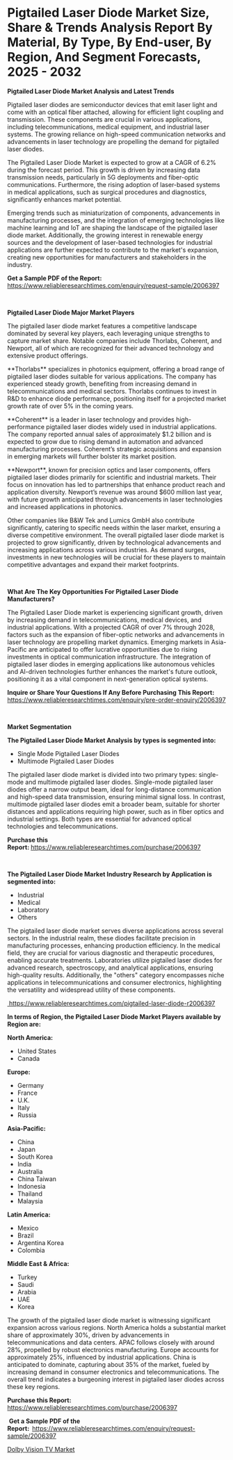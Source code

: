 <p><h1>Pigtailed Laser Diode Market Size, Share & Trends Analysis Report By Material, By Type, By End-user, By Region, And Segment Forecasts, 2025 - 2032</h1></p><p><strong>Pigtailed Laser Diode Market Analysis and Latest Trends</strong></p>
<p><p>Pigtailed laser diodes are semiconductor devices that emit laser light and come with an optical fiber attached, allowing for efficient light coupling and transmission. These components are crucial in various applications, including telecommunications, medical equipment, and industrial laser systems. The growing reliance on high-speed communication networks and advancements in laser technology are propelling the demand for pigtailed laser diodes.</p><p>The Pigtailed Laser Diode Market is expected to grow at a CAGR of 6.2% during the forecast period. This growth is driven by increasing data transmission needs, particularly in 5G deployments and fiber-optic communications. Furthermore, the rising adoption of laser-based systems in medical applications, such as surgical procedures and diagnostics, significantly enhances market potential.</p><p>Emerging trends such as miniaturization of components, advancements in manufacturing processes, and the integration of emerging technologies like machine learning and IoT are shaping the landscape of the pigtailed laser diode market. Additionally, the growing interest in renewable energy sources and the development of laser-based technologies for industrial applications are further expected to contribute to the market's expansion, creating new opportunities for manufacturers and stakeholders in the industry.</p></p>
<p><strong>Get a Sample PDF of the Report:&nbsp;</strong> <a href="https://www.reliableresearchtimes.com/enquiry/request-sample/2006397?utm_campaign=2175&utm_medium=2&utm_source=Github&utm_content=ia&utm_term=11022025&utm_id=pigtailed-laser-diode">https://www.reliableresearchtimes.com/enquiry/request-sample/2006397</a></p>
<p>&nbsp;</p>
<p><strong>Pigtailed Laser Diode Major Market Players</strong></p>
<p><p>The pigtailed laser diode market features a competitive landscape dominated by several key players, each leveraging unique strengths to capture market share. Notable companies include Thorlabs, Coherent, and Newport, all of which are recognized for their advanced technology and extensive product offerings.</p><p>**Thorlabs** specializes in photonics equipment, offering a broad range of pigtailed laser diodes suitable for various applications. The company has experienced steady growth, benefiting from increasing demand in telecommunications and medical sectors. Thorlabs continues to invest in R&D to enhance diode performance, positioning itself for a projected market growth rate of over 5% in the coming years.</p><p>**Coherent** is a leader in laser technology and provides high-performance pigtailed laser diodes widely used in industrial applications. The company reported annual sales of approximately $1.2 billion and is expected to grow due to rising demand in automation and advanced manufacturing processes. Coherent’s strategic acquisitions and expansion in emerging markets will further bolster its market position.</p><p>**Newport**, known for precision optics and laser components, offers pigtailed laser diodes primarily for scientific and industrial markets. Their focus on innovation has led to partnerships that enhance product reach and application diversity. Newport’s revenue was around $600 million last year, with future growth anticipated through advancements in laser technologies and increased applications in photonics.</p><p>Other companies like B&W Tek and Lumics GmbH also contribute significantly, catering to specific needs within the laser market, ensuring a diverse competitive environment. The overall pigtailed laser diode market is projected to grow significantly, driven by technological advancements and increasing applications across various industries. As demand surges, investments in new technologies will be crucial for these players to maintain competitive advantages and expand their market footprints.</p></p>
<p>&nbsp;</p>
<p><strong>What Are The Key Opportunities For Pigtailed Laser Diode Manufacturers?</strong></p>
<p><p>The Pigtailed Laser Diode market is experiencing significant growth, driven by increasing demand in telecommunications, medical devices, and industrial applications. With a projected CAGR of over 7% through 2028, factors such as the expansion of fiber-optic networks and advancements in laser technology are propelling market dynamics. Emerging markets in Asia-Pacific are anticipated to offer lucrative opportunities due to rising investments in optical communication infrastructure. The integration of pigtailed laser diodes in emerging applications like autonomous vehicles and AI-driven technologies further enhances the market's future outlook, positioning it as a vital component in next-generation optical systems.</p></p>
<p><strong>Inquire or Share Your Questions If Any Before Purchasing This Report:</strong> <a href="https://www.reliableresearchtimes.com/enquiry/pre-order-enquiry/2006397?utm_campaign=2175&utm_medium=2&utm_source=Github&utm_content=ia&utm_term=11022025&utm_id=pigtailed-laser-diode">https://www.reliableresearchtimes.com/enquiry/pre-order-enquiry/2006397</a></p>
<p>&nbsp;</p>
<p><strong>Market Segmentation</strong></p>
<p><strong>The Pigtailed Laser Diode Market Analysis by types is segmented into:</strong></p>
<p><ul><li>Single Mode Pigtailed Laser Diodes</li><li>Multimode Pigtailed Laser Diodes</li></ul></p>
<p><p>The pigtailed laser diode market is divided into two primary types: single-mode and multimode pigtailed laser diodes. Single-mode pigtailed laser diodes offer a narrow output beam, ideal for long-distance communication and high-speed data transmission, ensuring minimal signal loss. In contrast, multimode pigtailed laser diodes emit a broader beam, suitable for shorter distances and applications requiring high power, such as in fiber optics and industrial settings. Both types are essential for advanced optical technologies and telecommunications.</p></p>
<p><strong>Purchase this Report:&nbsp;</strong><a href="https://www.reliableresearchtimes.com/purchase/2006397?utm_campaign=2175&utm_medium=2&utm_source=Github&utm_content=ia&utm_term=11022025&utm_id=pigtailed-laser-diode">https://www.reliableresearchtimes.com/purchase/2006397</a></p>
<p>&nbsp;</p>
<p><strong>The Pigtailed Laser Diode Market Industry Research by Application is segmented into:</strong></p>
<p><ul><li>Industrial</li><li>Medical</li><li>Laboratory</li><li>Others</li></ul></p>
<p><p>The pigtailed laser diode market serves diverse applications across several sectors. In the industrial realm, these diodes facilitate precision in manufacturing processes, enhancing production efficiency. In the medical field, they are crucial for various diagnostic and therapeutic procedures, enabling accurate treatments. Laboratories utilize pigtailed laser diodes for advanced research, spectroscopy, and analytical applications, ensuring high-quality results. Additionally, the "others" category encompasses niche applications in telecommunications and consumer electronics, highlighting the versatility and widespread utility of these components.</p></p>
<p><a href="https://www.reliableresearchtimes.com/pigtailed-laser-diode-r2006397?utm_campaign=2175&utm_medium=2&utm_source=Github&utm_content=ia&utm_term=11022025&utm_id=pigtailed-laser-diode">&nbsp;https://www.reliableresearchtimes.com/pigtailed-laser-diode-r2006397</a></p>
<p><strong>In terms of Region, the Pigtailed Laser Diode Market Players available by Region are:</strong></p>
<p>
    <p> <strong> North America: </strong>
        <ul>
            <li>United States</li>
            <li>Canada</li>
        </ul>
        </p> 
    <p> <strong> Europe: </strong>
        <ul>
            <li>Germany</li>
            <li>France</li>
            <li>U.K.</li>
            <li>Italy</li>
            <li>Russia</li>
        </ul>
        </p> 
    <p> <strong> Asia-Pacific: </strong>
        <ul>
            <li>China</li>
            <li>Japan</li>
            <li>South Korea</li>
            <li>India</li>
            <li>Australia</li>
            <li>China Taiwan</li>
            <li>Indonesia</li>
            <li>Thailand</li>
            <li>Malaysia</li>
        </ul>
        </p> 
    <p> <strong> Latin America: </strong>
        <ul>
            <li>Mexico</li>
            <li>Brazil</li>
            <li>Argentina Korea</li>
            <li>Colombia</li>
        </ul>
        </p> 
    <p> <strong> Middle East & Africa: </strong>
        <ul>
            <li>Turkey</li>
            <li>Saudi</li>
            <li>Arabia</li>
            <li>UAE</li>
            <li>Korea</li>
        </ul>
    </p>
    </p>
<p><p>The growth of the pigtailed laser diode market is witnessing significant expansion across various regions. North America holds a substantial market share of approximately 30%, driven by advancements in telecommunications and data centers. APAC follows closely with around 28%, propelled by robust electronics manufacturing. Europe accounts for approximately 25%, influenced by industrial applications. China is anticipated to dominate, capturing about 35% of the market, fueled by increasing demand in consumer electronics and telecommunications. The overall trend indicates a burgeoning interest in pigtailed laser diodes across these key regions.</p></p>
<p><strong>Purchase this Report: </strong><a href="https://www.reliableresearchtimes.com/purchase/2006397?utm_campaign=2175&utm_medium=2&utm_source=Github&utm_content=ia&utm_term=11022025&utm_id=pigtailed-laser-diode">https://www.reliableresearchtimes.com/purchase/2006397</a></p>
<p>&nbsp;<strong>Get a Sample PDF of the Report:&nbsp;&nbsp;</strong><a href="https://www.reliableresearchtimes.com/enquiry/request-sample/2006397?utm_campaign=2175&utm_medium=2&utm_source=Github&utm_content=ia&utm_term=11022025&utm_id=pigtailed-laser-diode">https://www.reliableresearchtimes.com/enquiry/request-sample/2006397</a></p>
<p><strong></strong></p>
<p><p><a href="https://github.com/jerhoskinson197676/Market-Research-Report-List-1/blob/main/dolby-vision-tv-market.md?utm_campaign=2175&utm_medium=2&utm_source=Github&utm_content=ia&utm_term=11022025&utm_id=pigtailed-laser-diode">Dolby Vision TV Market</a></p></p>